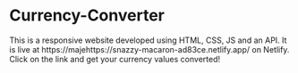 # Currency-Converter
This is a responsive website developed using HTML, CSS, JS and an API. It is live at https://majehttps://snazzy-macaron-ad83ce.netlify.app/ on Netlify. Click on the link and get your currency values converted!

